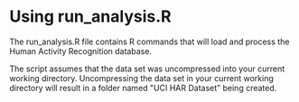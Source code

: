 # Using run_analysis.R

The run_analysis.R file contains R commands that will load and process the Human Activity Recognition database.

The script assumes that the data set was uncompressed into your current working directory. Uncompressing the data set in your current working directory will result in a folder named "UCI HAR Dataset" being created.

